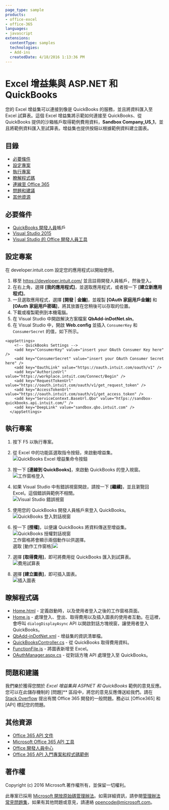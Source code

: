 ```yaml
---
page_type: sample
products:
- office-excel
- office-365
languages:
- javascript
extensions:
  contentType: samples
  technologies:
  - Add-ins
  createdDate: 4/18/2016 1:13:36 PM
---
```

# <a name="excel-add-in-with-aspnet-and-quickbooks"></a>Excel 增益集與 ASP.NET 和 QuickBooks

您的 Excel 增益集可以連接到像是 QuickBooks 的服務，並且將資料匯入至 Excel 試算表。這個 Excel 增益集將示範如何連接至 QuickBooks、從 QuickBooks 提供的沙箱帳戶取得範例費用資料，**Sandbox Company_US_1**，並且將範例資料匯入至試算表。增益集也提供按鈕以根據範例資料建立圖表。

## <a name="table-of-contents"></a>目錄

* [必要條件](#prerequisites)
* [設定專案](#configure-the-project)
* [執行專案](#run-the-project)
* [瞭解程式碼](#understand-the-code)
* [連線至 Office 365](#connect-to-office-365)
* [問題和建議](#questions-and-comments)
* [其他資源](#additional-resources)

## <a name="prerequisites"></a>必要條件

* [QuickBooks 開發人員](https://developer.intuit.com/)帳戶
* [Visual Studio 2015](https://www.visualstudio.com/downloads/download-visual-studio-vs.aspx)
* [Visual Studio 的 Office 開發人員工具](https://www.visualstudio.com/en-us/features/office-tools-vs.aspx)

## <a name="configure-the-project"></a>設定專案

在 developer.intuit.com 設定您的應用程式以開始使用。

1. 移至 https://developer.intuit.com/ 並且註冊開發人員帳戶，然後登入。
2. 在右上角，選擇 **[我的應用程式]**，並選取應用程式，或者按一下 **[建立新應用程式]**。 
3. 一旦選取應用程式，選擇 **[開發** | **金鑰]**，並複製 **[OAuth 家庭用戶金鑰]** 和 **[OAuth 家庭用戶密碼]**，將其放置在您稍後可以存取的位置。
4. 下載或複製範例到本機電腦。
5. 在 Visual Studio 中開啟解決方案檔案 **QbAdd-inDotNet.sln**。
6. 在 Visual Studio 中，開啟 **Web.config** 並插入 `ConsumerKey` 和 `ConsumerSecret` 的值，如下所示。

```
<appSettings>
    <!-- QuickBooks Settings -->
    <add key="ConsumerKey" value="insert your OAuth Consumer Key here" />
    <add key="ConsumerSecret" value="insert your OAuth Consumer Secret here" />
    <add key="OauthLink" value="https://oauth.intuit.com/oauth/v1" />
    <add key="AuthorizeUrl" value="https://workplace.intuit.com/Connect/Begin" />
    <add key="RequestTokenUrl" value="https://oauth.intuit.com/oauth/v1/get_request_token" />
    <add key="AccessTokenUrl" value="https://oauth.intuit.com/oauth/v1/get_access_token" />
    <add key="ServiceContext.BaseUrl.Qbo" value="https://sandbox-quickbooks.api.intuit.com/" />
    <add key="DeepLink" value="sandbox.qbo.intuit.com" />
  </appSettings>
```

## <a name="run-the-project"></a>執行專案

1. 按下 F5 以執行專案。

2. 從 Excel 中的功能區選取指令按鈕，來啟動增益集。<br>![QuickBooks Excel 增益集命令按鈕](../readme-images/readme_command_image.PNG)  

3. 按一下 **[連線到 QuickBooks]**，來啟動 QuickBooks 的登入視窗。<br>![工作窗格登入](../readme-images/readme_image_taskpane.PNG)

4. 如果 Visual Studio 中有錯誤視窗開啟，請按一下 **[繼續]**，並且瀏覽回 Excel。這個錯誤與範例不相關。<br>![Visual Studio 錯誤視窗](../readme-images/readme_image_error.PNG)

5. 使用您的 QuickBooks 開發人員帳戶來登入 QuickBooks。<br>![QuickBooks 登入對話視窗](../readme-images/readme_image_signin.PNG)

6. 按一下 **[授權]**，以便讓 QuickBooks 將資料傳送至增益集。<br>![QuickBooks 授權對話視窗](../readme-images/readme_image_authorize.PNG) <br> 工作窗格將會顯示兩個動作以供選擇。 <br>選取 [動作工作窗格]![](../readme-images/readme_image_action.PNG)

8. 選擇 **[取得費用]**，即可將費用從 QuickBooks 匯入到試算表。 <br>![費用試算表](../readme-images/readme_image_expenses.PNG)

9. 選擇 **[建立圖表]**，即可插入圖表。 <br>![插入圖表](../readme-images/readme_image_chart.PNG)

## <a name="understand-the-code"></a>瞭解程式碼

* [Home.html](QbAdd-inDotNetWeb/Home.html) - 定義啟動時，以及使用者登入之後的工作窗格頁面。
* [Home.js](QbAdd-inDotNetWeb/Home.js) - 處理登入、登出、取得費用以及插入圖表的使用者互動。在這裡，會呼叫 `dialogDisplayAsync` API 以開啟對話方塊視窗，讓使用者登入 QuickBooks。
* [QbAdd-inDotNet.xml](QbAdd-inDotNet/QbAdd-inDotNetManifest/QbAdd-inDotNet.xml) - 增益集的資訊清單檔。 
* [QuickBooksController.cs](QbAdd-inDotNetWeb/Controllers/QuickBooksController.cs) - 從 QuickBooks 取得費用資料。
* [FunctionFile.js](QbAdd-inDotNetWeb/Functions/FunctionFile.js) - 將圖表新增至 Excel。
* [OAuthManager.aspx.cs](QbAdd-inDotNetWeb/OAuthManager.aspx.cs) - 從對話方塊 API 處理登入至 QuickBooks。

## <a name="questions-and-comments"></a>問題和建議

我們樂於獲得您關於 *Excel 增益集與 ASPNET 和 QuickBooks* 範例的意見反應。您可以在此儲存機制的 [問題]** 區段中，將您的意見反應傳送給我們。請在 [Stack Overflow](http://stackoverflow.com/questions/tagged/Office365+API) 提出有關 Office 365 開發的一般問題。務必以 [Office365] 和 [API] 標記您的問題。

## <a name="additional-resources"></a>其他資源

* [Office 365 API 文件](http://msdn.microsoft.com/office/office365/howto/platform-development-overview)
* [Microsoft Office 365 API 工具](https://visualstudiogallery.msdn.microsoft.com/a15b85e6-69a7-4fdf-adda-a38066bb5155)
* [Office 開發人員中心](http://dev.office.com/)
* [Office 365 API 入門專案和程式碼範例](http://msdn.microsoft.com/en-us/office/office365/howto/starter-projects-and-code-samples)

## <a name="copyright"></a>著作權
Copyright (c) 2016 Microsoft.著作權所有，並保留一切權利。


此專案已採用 [Microsoft 開放原始碼管理辦法](https://opensource.microsoft.com/codeofconduct/)。如需詳細資訊，請參閱[管理辦法常見問題集](https://opensource.microsoft.com/codeofconduct/faq/)，如果有其他問題或意見，請連絡 [opencode@microsoft.com](mailto:opencode@microsoft.com)。
